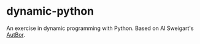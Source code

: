 # dynamic-python
An exercise in dynamic programming with Python.  Based on Al Sweigart's [AutBor](https://automatetheboringstuff.com/).
